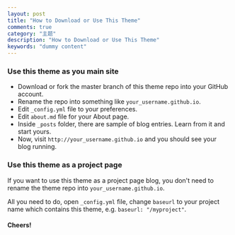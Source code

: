 ```yaml
---
layout: post
title: "How to Download or Use This Theme"
comments: true
category: "主题"
description: "How to Download or Use This Theme"
keywords: "dummy content"
---
```


### Use this theme as you main site

- Download or fork the master branch of this theme repo into your GitHub account.
- Rename the repo into something like `your_username.github.io`.
- Edit `_config.yml` file to your preferences.
- Edit `about.md` file for your About page.
- Inside `_posts` folder, there are sample of blog entries. Learn from it and start yours.
- Now, visit `http://your_username.github.io` and you should see your blog running.

### Use this theme as a project page

If you want to use this theme as a project page blog, you don't need to rename the theme repo into `your_username.github.io`.

All you need to do, open `_config.yml` file, change `baseurl` to your project name which contains this theme, e.g. `baseurl: "/myproject"`.

#### Cheers!
